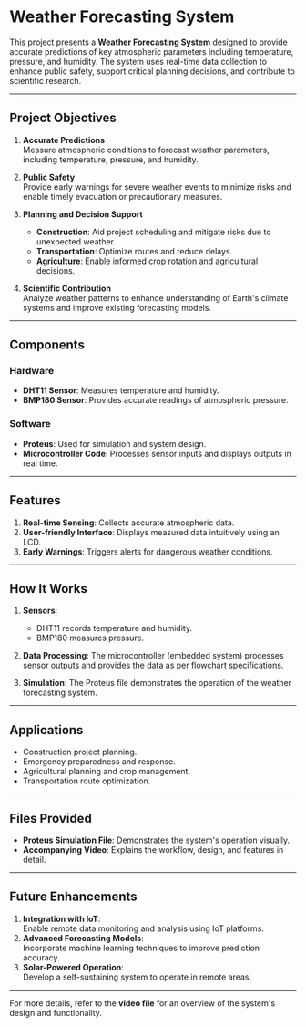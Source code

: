 # Weather Forecasting System

This project presents a **Weather Forecasting System** designed to provide accurate predictions of key atmospheric parameters including temperature, pressure, and humidity. The system uses real-time data collection to enhance public safety, support critical planning decisions, and contribute to scientific research.

---

## Project Objectives

1. **Accurate Predictions**  
   Measure atmospheric conditions to forecast weather parameters, including temperature, pressure, and humidity.  

2. **Public Safety**  
   Provide early warnings for severe weather events to minimize risks and enable timely evacuation or precautionary measures.

3. **Planning and Decision Support**  
   - **Construction**: Aid project scheduling and mitigate risks due to unexpected weather.  
   - **Transportation**: Optimize routes and reduce delays.  
   - **Agriculture**: Enable informed crop rotation and agricultural decisions.

4. **Scientific Contribution**  
   Analyze weather patterns to enhance understanding of Earth's climate systems and improve existing forecasting models.

---

## Components

### Hardware
- **DHT11 Sensor**: Measures temperature and humidity.
- **BMP180 Sensor**: Provides accurate readings of atmospheric pressure.

### Software
- **Proteus**: Used for simulation and system design.
- **Microcontroller Code**: Processes sensor inputs and displays outputs in real time.

---

## Features
1. **Real-time Sensing**: Collects accurate atmospheric data.  
2. **User-friendly Interface**: Displays measured data intuitively using an LCD.  
3. **Early Warnings**: Triggers alerts for dangerous weather conditions.  

---

## How It Works
1. **Sensors**:  
   - DHT11 records temperature and humidity.  
   - BMP180 measures pressure.  

2. **Data Processing**: The microcontroller (embedded system) processes sensor outputs and provides the data as per flowchart specifications.  

3. **Simulation**: The Proteus file demonstrates the operation of the weather forecasting system.

---

## Applications
- Construction project planning.  
- Emergency preparedness and response.  
- Agricultural planning and crop management.  
- Transportation route optimization.

---

## Files Provided
- **Proteus Simulation File**: Demonstrates the system's operation visually.  
- **Accompanying Video**: Explains the workflow, design, and features in detail.

---

## Future Enhancements
1. **Integration with IoT**:  
   Enable remote data monitoring and analysis using IoT platforms.  
2. **Advanced Forecasting Models**:  
   Incorporate machine learning techniques to improve prediction accuracy.  
3. **Solar-Powered Operation**:  
   Develop a self-sustaining system to operate in remote areas.

---

For more details, refer to the **video file** for an overview of the system's design and functionality.
